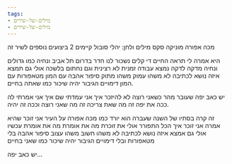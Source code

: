 ```yaml
---
tags:
- מילים-של-שירים
- מילים-של-שירים
---
```


מכה אפורה
מוניקה סקס
מילים ולחן: יהלי סובול
קיימים 2 ביצועים נוספים לשיר זה

היא אמרה לי תראה
החיים די קלים
נשכור לנו חדר בדרום תל אביב
ונחיה כמו גדולים
ונחיה מדקה לדקה
נמצא עבודה זמנית לא רצינית
וגם נחתום בלשכה
אולי גם תמצא איזה נושא לכתיבה
לא משהו עמוק משהו מתוק
סיפור אהבה
עם המון מטאפורות
עם המון דימויים
הגיבור יהיה שיכור
כמו שאתה בחיים.

יש כאב יפה שעובר מהר
כשאני רוצה לא להיזכר
איך אני עמדתי שם
איך אני אמרתי לה
ככה את יפה
זה מה שאת צריכה
זה מה שאני רוצה
וככה זה יהיה.

זה קרה בסתיו של השנה שעברה
הוא יורד כמו מכה אפורה על העיר
אני זוכר שהיא אמרה
אני זוכר איך הכל התפורר
אולי את זוכרת
מה את אומרת
מה את אומרת עכשיו
אולי גם אמצא איזה נושא לכתיבה
לא משהו חשוב משהו עצוב
סיפור אהבה
בלי מטאפורות ובלי דימויים
הגיבור יהיה שיכור
כמו שאני בחיים

יש כאב יפה...
